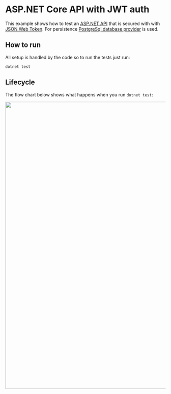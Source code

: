# ASP.NET Core API with JWT auth
This example shows how to test an [ASP.NET API](https://learn.microsoft.com/en-us/aspnet/core/tutorials/min-web-api?view=aspnetcore-7.0&tabs=visual-studio) that is secured with with [JSON Web Token](https://jwt.io/). For persistence [PostgreSql database provider](https://www.nuget.org/packages/Npgsql.EntityFrameworkCore.PostgreSQL) is used.
 
## How to run
All setup is handled by the code so to run the tests just run:
```
dotnet test
```

## Lifecycle
The flow chart below shows what happens when you run `dotnet test`:

<img src="/Media/ApiTestsFlowChart.drawio.svg" height="900" />
